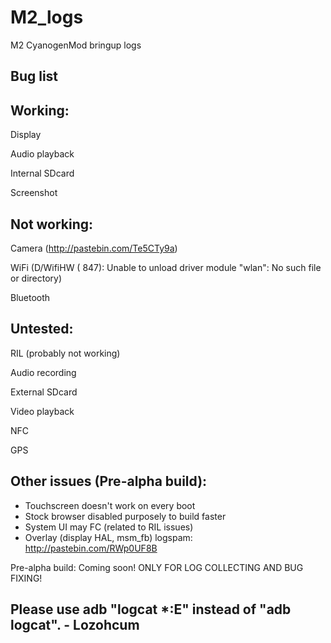 M2_logs
=======

M2 CyanogenMod bringup logs


Bug list
----------


Working:
--------
Display

Audio playback

Internal SDcard

Screenshot

Not working:
-----------
Camera (http://pastebin.com/Te5CTy9a)

WiFi (D/WifiHW  (  847): Unable to unload driver module "wlan": No such file or directory)

Bluetooth


Untested:
--------
RIL (probably not working)

Audio recording

External SDcard

Video playback

NFC

GPS

Other issues (Pre-alpha build):
--------------------------------
- Touchscreen doesn't work on every boot
- Stock browser disabled purposely to build faster
- System UI may FC (related to RIL issues)
- Overlay (display HAL, msm_fb) logspam: http://pastebin.com/RWp0UF8B

Pre-alpha build: Coming soon!
ONLY FOR LOG COLLECTING AND BUG FIXING!





Please use adb "logcat *:E" instead of "adb logcat". - Lozohcum
--------------------------------
